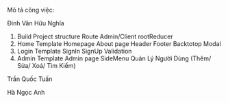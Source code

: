 Mô tả công việc:

Đinh Văn Hữu Nghĩa
1. Build Project structure
  Route Admin/Client
  rootReducer
2. Home Template 
  Homepage
  About page
  Header
  Footer
  Backtotop
  Modal
3. Login Template
  SignIn
  SignUp
  Validation
4. Admin Template
  Admin page
  SideMenu
  Quản Lý Người Dùng (Thêm/ Sửa/ Xoá/ Tìm Kiếm)
  
Trần Quốc Tuấn


Hà Ngọc Anh
